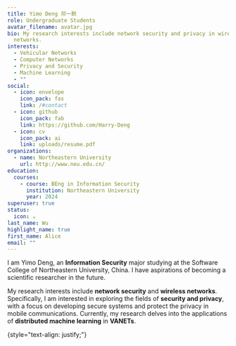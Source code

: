 ```yaml
---
title: Yimo Deng 邓一默
role: Undergraduate Students
avatar_filename: avatar.jpg
bio: My research interests include network security and privacy in wireless
  networks.
interests:
  - Vehicular Networks
  - Computer Networks
  - Privacy and Security
  - Machine Learning
  - ""
social:
  - icon: envelope
    icon_pack: fas
    link: /#contact
  - icon: github
    icon_pack: fab
    link: https://github.com/Harry-Deng
  - icon: cv
    icon_pack: ai
    link: uploads/resume.pdf
organizations:
  - name: Northeastern University
    url: http://www.neu.edu.cn/
education:
  courses:
    - course: BEng in Information Security
      institution: Northeastern University
      year: 2024
superuser: true
status:
  icon: ☕️
last_name: Wu
highlight_name: true
first_name: Alice
email: ""
---
```

I am Yimo Deng, an **Information Security** major studying at the Software College of Northeastern University, China. I have aspirations of becoming a scientific researcher in the future.

My research interests include **network security** and **wireless networks**. Specifically, I am interested in exploring the fields of **security and privacy**, with a focus on developing secure systems and protect the privacy in mobile communications. Currently, my research delves into the applications of **distributed machine learning** in **VANETs**.

{style="text-align: justify;"}